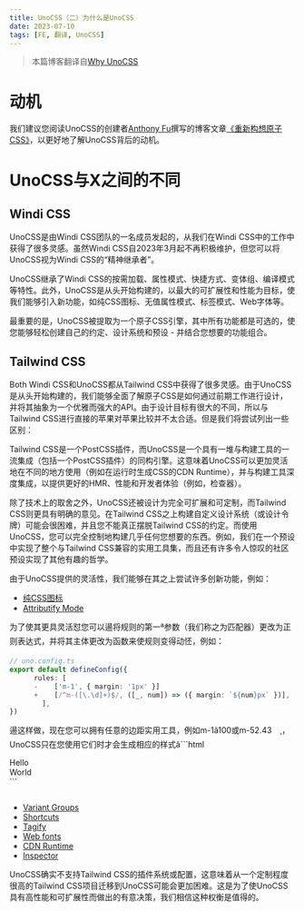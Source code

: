 ```yaml
---
title: UnoCSS（二）为什么是UnoCSS
date: 2023-07-10
tags: [FE, 翻译, UnoCSS]
---
```


> 本篇博客翻译自[Why UnoCSS](https://unocss.dev/why/)

# 动机

我们建议您阅读UnoCSS的创建者[Anthony Fu](https://antfu.me/)撰写的博客文章[《重新构想原子CSS》](https://antfu.me/posts/reimagine-atomic-css)，以更好地了解UnoCSS背后的动机。

# UnoCSS与X之间的不同

## Windi CSS

UnoCSS是由Windi CSS团队的一名成员发起的，从我们在Windi CSS中的工作中获得了很多灵感。虽然Windi CSS自2023年3月起不再积极维护，但您可以将UnoCSS视为Windi CSS的“精神继承者”。

UnoCSS继承了Windi CSS的按需加载、属性模式、快捷方式、变体组、编译模式等特性。此外，UnoCSS是从头开始构建的，以最大的可扩展性和性能为目标，使我们能够引入新功能，如纯CSS图标、无值属性模式、标签模式、Web字体等。

最重要的是，UnoCSS被提取为一个原子CSS引擎，其中所有功能都是可选的，使您能够轻松创建自己的约定、设计系统和预设 - 并结合您想要的功能组合。

## Tailwind CSS

Both Windi CSS和UnoCSS都从Tailwind CSS中获得了很多灵感。由于UnoCSS是从头开始构建的，我们能够全面了解原子CSS是如何通过前期工作进行设计，并将其抽象为一个优雅而强大的API。由于设计目标有很大的不同，所以与Tailwind CSS进行直接的苹果对苹果比较并不太合适。但是我们将尝试列出一些区别：

Tailwind CSS是一个PostCSS插件，而UnoCSS是一个具有一堆与构建工具的一流集成（包括一个PostCSS插件）的同构引擎。这意味着UnoCSS可以更加灵活地在不同的地方使用（例如在运行时生成CSS的CDN Runtime），并与构建工具深度集成，以提供更好的HMR、性能和开发者体验（例如，检查器）。

除了技术上的取舍之外，UnoCSS还被设计为完全可扩展和可定制，而Tailwind CSS则更具有明确的意见。在Tailwind CSS之上构建自定义设计系统（或设计令牌）可能会很困难，并且您不能真正摆脱Tailwind CSS的约定。而使用UnoCSS，您可以完全控制地构建几乎任何您想要的东西。例如，我们在一个预设中实现了整个与Tailwind CSS兼容的实用工具集，而且还有许多令人惊叹的社区预设实现了其他有趣的哲学。

由于UnoCSS提供的灵活性，我们能够在其之上尝试许多创新功能，例如：

- [纯CSS图标](https://unocss.dev/presets/icons)
- [Attributify Mode](https://unocss.dev/presets/attributify)

为了使其更具灵活怼您可以逿将规则的第一ª参数（我们称之为匹配器）更改为正则表达式，并将其主体更改为函数来使规则变得动怌，例如：

```typescript
// uno.config.ts
export default defineConfig({
      rules: [
      -    ['m-1', { margin: '1px' }]
      +    [/^m-([\.\d]+)$/, ([_, num]) => ({ margin: `${num}px` })],
        ],
})
```
逿这样做，现在您可以拥有任意的边距实用工具，例如m-1ã100或m-52.43　¸，UnoCSS只在您使用它们时才会生成相应的样式ã```html
<div class="m-1">Hello</div>
<div class="m-7.5">World</div>
```

```css
```
- [Variant Groups](https://unocss.dev/transformers/variant-group)
- [Shortcuts](https://unocss.dev/config/shortcuts)
- [Tagify](https://unocss.dev/presets/tagify)
- [Web fonts](https://unocss.dev/presets/web-fonts)
- [CDN Runtime](https://unocss.dev/integrations/runtime)
- [Inspector](https://unocss.dev/tools/inspector)
  
UnoCSS确实不支持Tailwind CSS的插件系统或配置，这意味着从一个定制程度很高的Tailwind CSS项目迁移到UnoCSS可能会更加困难。这是为了使UnoCSS具有高性能和可扩展性而做出的有意决策，我们相信这种权衡是值得的。